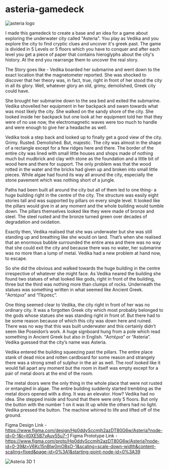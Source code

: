 # asteria-gamedeck

![asteria logo](https://github.com/user-attachments/assets/d46ce137-5590-4b8f-94c3-e10c9c121557)

I made this gamedeck to create a base and an idea for a game about exploring the underwater city called "Asteria". You play as Vedika and you explore the city to find cryptic clues and uncover it's greek past. The game is divided in 5 Levels or 5 floors which you have to conquer and after each level you get a piece of paper that contains hieroglyphs about the city's history. At the end you rearrange them to uncover the real story.


The Story goes like -
Vedika boarded her submarine and went down to the exact location that the magnetometer reported. She was shocked to discover that her theory was, in fact, true, right in front of her stood the city in all its glory. Well, whatever glory an old, grimy, demolished, Greek city could have.

She brought her submarine down to the sea bed and exited the submarine. Vedika shovelled her equipment in her backpack and swam towards what was most likely the city. She walked on the sandy shore of the city. She looked inside her backpack but one look at her equipment told her that they were of no use now, the electromagnetic waves were too much to handle and were enough to give her a headache as well.

Vedika took a step back and looked up to finally get a good view of the city. Grimy. Rusted. Demolished. But, majestic. The city was almost in the shape of a rectangle except for a few ridges here and there. The border of the entire city was lined with small little houses and shops made of nothing much but mudbrick and clay with stone as the foundation and a little bit of wood here and there for support. The only problem was that the wood rotted in the water and the bricks had given up and broken into small little pieces. While algae had found its way all around the city, especially the stone pavement which was nothing short of a jungle. 

Paths had been built all around the city but all of them led to one thing- a huge building right in the centre of the city. The structure was easily eight stories tall and was supported by pillars on every single level. It looked like the pillars would give in at any moment and the whole building would tumble down. The pillars themselves looked like they were made of bronze and steel. The steel rusted and the bronze turned green over decades of degradation and oxidation. 

Exactly then, Vedika realised that she was underwater but she was still standing up and breathing like she would on land. That’s when she realised that an enormous bubble surrounded the entire area and there was no way that she could exit the city and because there was no water, her submarine was no more than a lump of metal. Vedika had a new problem at hand now, to escape.

So she did the obvious and walked towards the huge building in the centre irrespective of whatever she might face. As Vedika neared the building she found two statues of what looked like gods, right in front of the building, three but the third was nothing more than clumps of rocks. Underneath the statues was something written in what seemed like Ancient Greek. “Αστέρια” and “Πέρσες”. 

One thing seemed clear to Vedika, the city right in front of her was no ordinary city. It was a forgotten Greek city which most probably belonged to the gods whose statues she was standing right in front of. But there had to be some reason because of which this city was down here and ruined. There was no way that this was built underwater and this certainly didn’t seem like Poseidon’s work.  A huge signboard hung from a pole which read something in Ancient Greek but also in English. “Αστέρια” or “Asteria”. Vedika guessed that the city’s name was Asteria. 

Vedika entered the building squeezing past the pillars. The entire place stank of dead mice and rotten cardboard for some reason and strangely there was a strong smell of sulphur in the air as well. The roof looked like it would fall apart any moment but the room in itself was empty except for a pair of metal doors at the end of the room. 

The metal doors were the only thing in the whole place that were not rusted or entangled in algae. The entire building suddenly started trembling as the metal doors opened with a ding. It was an elevator. How? Vedika had no idea. She stepped inside and found that there were only 5 floors. But only the button with the number 1 on it was lit up while the others had no light. Vedika pressed the button. The machine whirred to life and lifted off of the ground. 

Figma Design Link - https://www.figma.com/design/Hp0ddySccmjh2azDT80G6w/Asteria?node-id=0-1&t=jt0XE5B7vAuv55u7-1
Figma Prototype Link - https://www.figma.com/proto/Hp0ddySccmjh2azDT80G6w/Asteria?node-id=0-39&t=V6Kc15nBlw0mOBsO-1&scaling=scale-down-width&content-scaling=fixed&page-id=0%3A1&starting-point-node-id=0%3A39

![Asteria 3D 1](https://github.com/user-attachments/assets/a6bfe4a2-0d21-47ae-b604-061ebf484498)

